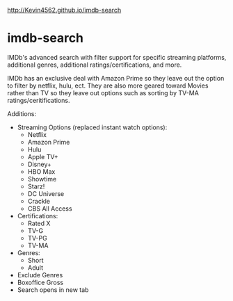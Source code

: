 http://Kevin4562.github.io/imdb-search

# imdb-search
IMDb's advanced search with filter support for specific streaming platforms, additional genres, additional ratings/certifications, and more.

IMDb has an exclusive deal with Amazon Prime so they leave out the option to filter by netflix, hulu, ect. They are also more geared toward Movies rather than TV so they leave out options such as sorting by TV-MA ratings/ceritifications. 

Additions:
  - Streaming Options (replaced instant watch options):
    - Netflix
    - Amazon Prime
    - Hulu
    - Apple TV+
    - Disney+
    - HBO Max
    - Showtime
    - Starz!
    - DC Universe
    - Crackle
    - CBS All Access
  - Certifications:
    - Rated X
    - TV-G
    - TV-PG
    - TV-MA
  - Genres:
    - Short
    - Adult
  - Exclude Genres
  - Boxoffice Gross
  - Search opens in new tab
